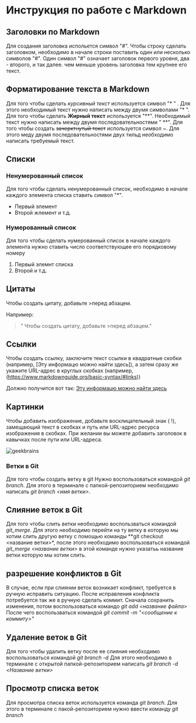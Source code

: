 # Инструкция по работе с Markdown

## Заголовки по Markdown 
Для создания заголовка испольется символ "#". Чтобы строку сделать заголовком, необходимо в начале строки поставить один или несколько символов "#". Один символ "#" означает заголовок первого уровня, два - второго, и так далее. чем меньше уровень заголовка тем крупнее его текст.

## Форматирование текста в Markdown
Для того чтобы сделать *курсивный текст* используется символ "* " . Для этого необходимый текст нужно написать между двумя символами "* ". Для того чтобы сделать **Жирный текст** используется "**". Необходимый текст нужно написать между двумя последовательностями " **". Для того чтобы создать ~~зачерктнутый текст~~ используется символ ~. Для этого меду двумя последовательностями двух тильд необходимо написать требуемый текст.
## Списки
### Ненумерованный список
Для того чтобы сделать ненумерованный список, необходимо в начале каждого элемента списка ставить символ "*".
* Первый элемент
* Второй жлемент и т.д.
### Нумерованный список
Для того чтобы сделать нумерованный список в начале каждого элемента нужно ставить число соответствующее его порядковому номеру
1. Первый элемнт списка
2. Второй и т.д.
## Цитаты
Чтобы создать цитату, добавьте >перед абзацем.

Например:

> " Чтобы создать цитату, добавьте >перед абзацем."

## Ссылки 
Чтобы создать ссылку, заключите текст ссылки в квадратные скобки (например, [Эту информацю можно найти здесь]), а затем сразу же укажите URL-адрес в круглых скобках (например, (https://www.markdownguide.org/basic-syntax/#links))

Должно получится вот так: [Эту информацю можно найти здесь](https://www.markdownguide.org/basic-syntax/#links)

## Картинки
Чтобы добавить изображение, добавьте восклицательный знак ( !), замещающий текст в скобках и путь или URL-адрес ресурса изображения в скобках. При желании вы можете добавить заголовок в кавычках после пути или URL-адреса.

![geekbrains](https://yandex.ru/images/search?text=geekbrains&from=tabbar&pos=1&img_url=http%3A%2F%2Fbegeton.com%2Ffiles%2Fusers-companies%2F120%2F4%2F5%2Fr62PQbTN1BxEEmQmDpkwP4qeYFDVKv5o.jpeg&rpt=simage&lr=4)


### Ветки в Git
Для того чтобы создать ветку в git Нужно воспользоваться командой *git branch*.
Для этого в терминале с папкой-репозиторием необходимо написать *git branch <имя ветки>*. 

## Слияние веток в Git
Для того чтобы слить ветки необходимо воспользваться командой *git_merge*.
Для этого необходимо перейти на ту ветку в которую мы хотим слить другую ветку с помощью команды **git checkout <название ветки>*,
после этого необходимо воспользоваться командой *git_merge <название ветки>* в этой команде нужно указатьь название ветки которую мы хотим слить.

## разрешение конфликтов в Git
В случае, если при слиянии веток возникает конфликт, требуется в ручную исправить ситуацию.
После исправления конфликта потребуется так же в ручную сделать коммит.
Сначала сохранить изменения, потом воспользоваться командо *git add <название файла>*
После чего воспользваться командой *git commit -m "<сообщение к коммиту>"*

## Удаление веток в Git
Для того чтобы удалить ветку после ее слияния необходимо воспользоваться командой *git branch -d*
Для этого необходимо в терминале с открытой папкой-репозиторием написать *git branch -d <Название ветки>*
## Просмотр списка веток
Для просмотра списка веток используется команда *git branch*. Для этого в терминале с пакой-репозиторием нужно ввести команду *git branch*
